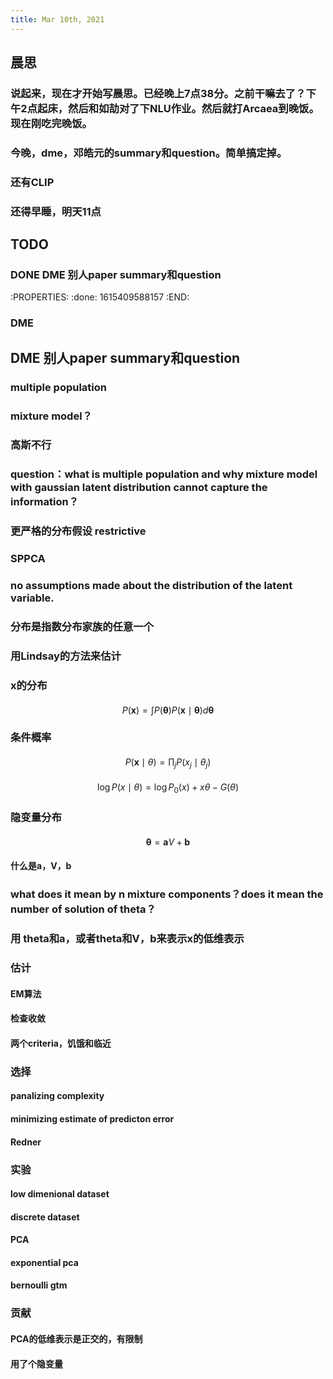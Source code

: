 ```yaml
---
title: Mar 10th, 2021
---
```


## 晨思
### 说起来，现在才开始写晨思。已经晚上7点38分。之前干嘛去了？下午2点起床，然后和如劼对了下NLU作业。然后就打Arcaea到晚饭。现在刚吃完晚饭。
### 今晚，dme，邓皓元的summary和question。简单搞定掉。
### 还有CLIP
### 还得早睡，明天11点
## TODO
### DONE DME 别人paper summary和question
:PROPERTIES:
:done: 1615409588157
:END:
### DME
## DME 别人paper summary和question
### multiple population
### mixture model？
### 高斯不行
### question：what is multiple population and why mixture model with gaussian latent distribution cannot capture the information？
### 更严格的分布假设 restrictive
### SPPCA
### no assumptions made about the distribution of the latent variable.
### 分布是指数分布家族的任意一个
### 用Lindsay的方法来估计
### x的分布
####
$$
P(\mathbf{x})=\int P(\boldsymbol{\theta}) P(\mathbf{x} \mid \boldsymbol{\theta}) d \boldsymbol{\theta}
$$
### 条件概率
####
$$
P(\mathbf{x} \mid \theta)=\prod_{j} P\left(x_{j} \mid \theta_{j}\right)
$$
####
$$
\log P(x \mid \theta)=\log P_{0}(x)+x \theta-G(\theta)
$$
### 隐变量分布
####
$$
\boldsymbol{\theta}=\mathbf{a} V+\mathbf{b}
$$
#### 什么是a，V，b
### what does it mean by n mixture components？does it mean the number of solution of theta？
### 用 theta和a，或者theta和V，b来表示x的低维表示
### 估计
#### EM算法
#### 检查收敛
#### 两个criteria，饥饿和临近
### 选择
#### panalizing complexity
#### minimizing estimate of predicton error
#### Redner
### 实验
#### low dimenional dataset
#### discrete dataset
#### PCA
#### exponential pca
#### bernoulli gtm
### 贡献
#### PCA的低维表示是正交的，有限制
#### 用了个隐变量
